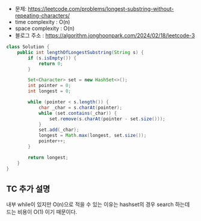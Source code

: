 - 문제: https://leetcode.com/problems/longest-substring-without-repeating-characters/
- time complexity : O(n)
- space complexity : O(n)
- 블로그 주소 : https://algorithm.jonghoonpark.com/2024/02/18/leetcode-3

```java
class Solution {
    public int lengthOfLongestSubstring(String s) {
        if (s.isEmpty()) {
            return 0;
        }

        Set<Character> set = new HashSet<>();
        int pointer = 0;
        int longest = 0;

        while (pointer < s.length()) {
            char _char = s.charAt(pointer);
            while (set.contains(_char)) {
                set.remove(s.charAt(pointer - set.size()));
            }
            set.add(_char);
            longest = Math.max(longest, set.size());
            pointer++;
        }

        return longest;
    }
}
```

## TC 추가 설명

내부 while이 있지만 O(n)으로 적을 수 있는 이유는 hashset의 경우 search 하는데 드는 비용이 O(1) 이기 때문이다.

